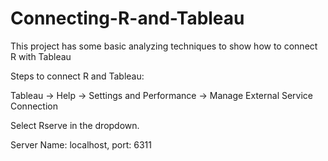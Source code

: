 # Connecting-R-and-Tableau
This project has some basic analyzing techniques to show how to connect R with Tableau

Steps to connect R and Tableau:

Tableau -> Help -> Settings and Performance -> Manage External Service Connection

Select Rserve in the dropdown.

Server Name: localhost, port: 6311
